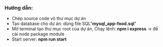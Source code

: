 

### Hướng dẫn:
- Chép source code vô thư mục dự án
- Tạo database cho dự án: dùng file SQL"**mysql_app-food.sql**"
- Mở terminal tạo thư mục root của dự án, Chạy lệnh: **npm i express** -> để cài node package module
- Start server: **npm run start**